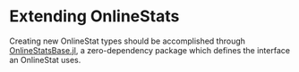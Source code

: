 # Extending OnlineStats

Creating new OnlineStat types should be accomplished through [OnlineStatsBase.jl](https://github.com/joshday/OnlineStatsBase.jl), a zero-dependency package which defines the interface an OnlineStat uses.
